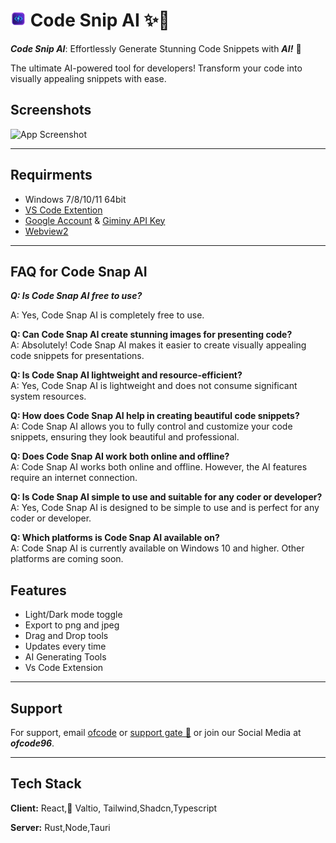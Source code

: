 
#  <img src='Code-Snip-AI.png' width=25 height=25 /> Code Snip AI  ✨📸

***Code Snip AI***: Effortlessly Generate Stunning Code Snippets with ***AI!*** 🌟

The ultimate AI-powered tool for developers! Transform your code into visually appealing snippets with ease.


## Screenshots

![App Screenshot](https://github.com/ofcode96/code-snip-ai-release/blob/main/screen-shots/drag%20and%20drop.gif?raw=true)


---

## Requirments

- Windows 7/8/10/11 64bit
- [VS Code Extention](https://marketplace.visualstudio.com/items?itemName=ofcode96.code-snip-ai)
- [Google Account](https://mail.google.com/mail/u/0/) & [Giminy API Key](https://ai.google.dev/gemini-api/docs/api-key)
- [Webview2](https://developer.microsoft.com/en-us/microsoft-edge/webview2)

---

## FAQ for Code Snap AI

***Q: Is Code Snap AI free to use?***  

A: Yes, Code Snap AI is completely free to use.

**Q: Can Code Snap AI create stunning images for presenting code?**  
A: Absolutely! Code Snap AI makes it easier to create visually appealing code snippets for presentations.

**Q: Is Code Snap AI lightweight and resource-efficient?**  
A: Yes, Code Snap AI is lightweight and does not consume significant system resources.

**Q: How does Code Snap AI help in creating beautiful code snippets?**  
A: Code Snap AI allows you to fully control and customize your code snippets, ensuring they look beautiful and professional.

**Q: Does Code Snap AI work both online and offline?**  
A: Code Snap AI works both online and offline. However, the AI features require an internet connection.

**Q: Is Code Snap AI simple to use and suitable for any coder or developer?**  
A: Yes, Code Snap AI is designed to be simple to use and is perfect for any coder or developer.

**Q: Which platforms is Code Snap AI available on?**  
A: Code Snap AI is currently available on Windows 10 and higher. Other platforms are coming soon.

## Features

- Light/Dark mode toggle
- Export to png and jpeg
- Drag and Drop tools
- Updates every time
- AI Generating Tools
- Vs Code Extension

---

## Support

For support, email [ofcode](ofcode96@gmail.com) or [support gate 🤑](https://ofcode-support-gate.blogspot.com/)  or join our Social Media at ***ofcode96***.

---

## Tech Stack

**Client:** React, ٍValtio, Tailwind,Shadcn,Typescript

**Server:** Rust,Node,Tauri


